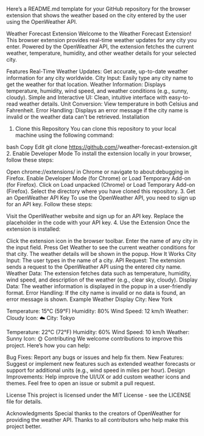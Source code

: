 
Here’s a README.md template for your GitHub repository for the browser extension that shows the weather based on the city entered by the user using the OpenWeather API.

Weather Forecast Extension
Welcome to the Weather Forecast Extension! This browser extension provides real-time weather updates for any city you enter. Powered by the OpenWeather API, the extension fetches the current weather, temperature, humidity, and other weather details for your selected city.

Features
Real-Time Weather Updates: Get accurate, up-to-date weather information for any city worldwide.
City Input: Easily type any city name to get the weather for that location.
Weather Information: Displays temperature, humidity, wind speed, and weather conditions (e.g., sunny, cloudy).
Simple and Interactive UI: Clean, intuitive interface with easy-to-read weather details.
Unit Conversion: View temperature in both Celsius and Fahrenheit.
Error Handling: Displays an error message if the city name is invalid or the weather data can't be retrieved.
Installation
1. Clone this Repository
You can clone this repository to your local machine using the following command:

bash
Copy
Edit
git clone https://github.com/<your-username>/weather-forecast-extension.git
2. Enable Developer Mode
To install the extension locally in your browser, follow these steps:

Open chrome://extensions/ in Chrome or navigate to about:debugging in Firefox.
Enable Developer Mode (for Chrome) or Load Temporary Add-on (for Firefox).
Click on Load unpacked (Chrome) or Load Temporary Add-on (Firefox).
Select the directory where you have cloned this repository.
3. Get an OpenWeather API Key
To use the OpenWeather API, you need to sign up for an API key. Follow these steps:

Visit the OpenWeather website and sign up for an API key.
Replace the placeholder in the code with your API key.
4. Use the Extension
Once the extension is installed:

Click the extension icon in the browser toolbar.
Enter the name of any city in the input field.
Press Get Weather to see the current weather conditions for that city.
The weather details will be shown in the popup.
How It Works
City Input: The user types in the name of a city.
API Request: The extension sends a request to the OpenWeather API using the entered city name.
Weather Data: The extension fetches data such as temperature, humidity, wind speed, and description of the weather (e.g., clear sky, cloudy).
Display Data: The weather information is displayed in the popup in a user-friendly format.
Error Handling: If the city name is invalid or no data is found, an error message is shown.
Example Weather Display
City: New York

Temperature: 15°C (59°F)
Humidity: 80%
Wind Speed: 12 km/h
Weather: Cloudy
Icon: ☁️
City: Tokyo

Temperature: 22°C (72°F)
Humidity: 60%
Wind Speed: 10 km/h
Weather: Sunny
Icon: 🌞
Contributing
We welcome contributions to improve this project. Here’s how you can help:

Bug Fixes: Report any bugs or issues and help fix them.
New Features: Suggest or implement new features such as extended weather forecasts or support for additional units (e.g., wind speed in miles per hour).
Design Improvements: Help improve the UI/UX or add custom weather icons and themes.
Feel free to open an issue or submit a pull request.

License
This project is licensed under the MIT License - see the LICENSE file for details.

Acknowledgments
Special thanks to the creators of OpenWeather for providing the weather API.
Thanks to all contributors who help make this project better.
